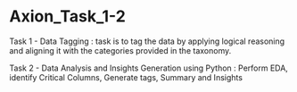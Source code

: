 # Axion_Task_1-2
Task 1 - Data Tagging : 
task is to tag the data by applying logical reasoning and aligning it with the categories provided in the taxonomy.

Task 2 - Data Analysis and Insights Generation using Python : 
Perform EDA, identify Critical Columns, Generate tags, Summary and Insights
